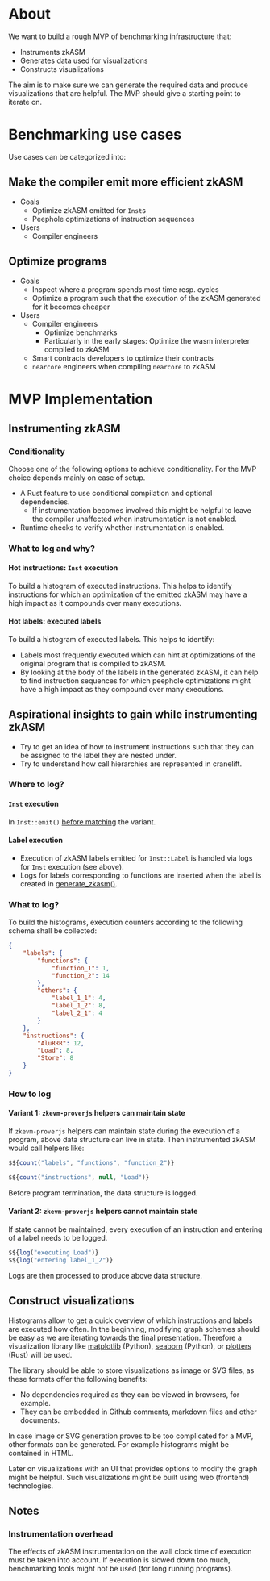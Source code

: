 # About

We want to build a rough MVP of benchmarking infrastructure that:

- Instruments zkASM
- Generates data used for visualizations
- Constructs visualizations

The aim is to make sure we can generate the required data and produce visualizations that are helpful. The MVP should give a starting point to iterate on.

# Benchmarking use cases

Use cases can be categorized into:

## Make the compiler emit more efficient zkASM

- Goals
  - Optimize zkASM emitted for `Inst`s
  - Peephole optimizations of instruction sequences
- Users
  - Compiler engineers

## Optimize programs

- Goals
  - Inspect where a program spends most time resp. cycles
  - Optimize a program such that the execution of the zkASM generated for it becomes cheaper
- Users
  - Compiler engineers
    - Optimize benchmarks
    - Particularly in the early stages: Optimize the wasm interpreter compiled to zkASM
  - Smart contracts developers to optimize their contracts
  - `nearcore` engineers when compiling `nearcore` to zkASM

# MVP Implementation

## Instrumenting zkASM

### Conditionality

Choose one of the following options to achieve conditionality. For the MVP choice depends mainly on ease of setup.

- A Rust feature to use conditional compilation and optional dependencies.
  - If instrumentation becomes involved this might be helpful to leave the compiler unaffected when instrumentation is not enabled.
- Runtime checks to verify whether instrumentation is enabled.

### What to log and why?

#### Hot instructions: `Inst` execution

To build a histogram of executed instructions. This helps to identify instructions for which an optimization of the emitted zkASM may have a high impact as it compounds over many executions.

#### Hot labels: executed labels

To build a histogram of executed labels. This helps to identify:

- Labels most frequently executed which can hint at optimizations of the original program that is compiled to zkASM.
- By looking at the body of the labels in the generated zkASM, it can help to find instruction sequences for which peephole optimizations might have a high impact as they compound over many executions.

## Aspirational insights to gain while instrumenting zkASM

- Try to get an idea of how to instrument instructions such that they can be assigned to the label they are nested under.
- Try to understand how call hierarchies are represented in cranelift.

### Where to log?

#### `Inst` execution

In `Inst::emit()` [before matching](https://github.com/near/wasmtime/blob/9dc141e0181e5c1121cf1daa42d80ce26468757b/cranelift/codegen/src/isa/zkasm/inst/emit.rs#L406) the variant.

#### Label execution

- Execution of zkASM labels emitted for `Inst::Label` is handled via logs for `Inst` execution (see above).
- Logs for labels corresponding to functions are inserted when the label is created in [generate_zkasm\(\)](https://github.com/near/wasmtime/blob/9dc141e0181e5c1121cf1daa42d80ce26468757b/cranelift/filetests/src/test_zkasm.rs#L220).

### What to log?

To build the histograms, execution counters according to the following schema shall be collected:

```json
{
    "labels": {
        "functions": {
            "function_1": 1,
            "function_2": 14
        },
        "others": {
            "label_1_1": 4,
            "label_1_2": 8,
            "label_2_1": 4
        }
    },
    "instructions": {
        "AluRRR": 12,
        "Load": 8,
        "Store": 8
    }
}
```

### How to log

#### Variant 1: `zkevm-proverjs` helpers can maintain state

If `zkevm-proverjs` helpers can maintain state during the execution of a program, above data structure can live in state. Then instrumented zkASM would call helpers like:

```js
$${count("labels", "functions", "function_2")}

$${count("instructions", null, "Load")}
```

Before program termination, the data structure is logged.

#### Variant 2: `zkevm-proverjs` helpers cannot maintain state

If state cannot be maintained, every execution of an instruction and entering of a label needs to be logged.

```js
$${log("executing Load")}
$${log("entering label_1_2")}
```

Logs are then processed to produce above data structure.

## Construct visualizations

Histograms allow to get a quick overview of which instructions and labels are executed how often. In the beginning, modifying graph schemes should be easy as we are iterating towards the final presentation. Therefore a visualization library like [matplotlib](https://matplotlib.org/stable/gallery/statistics/hist.html#histograms) (Python), [seaborn](https://seaborn.pydata.org/examples/faceted_histogram.html) (Python), or [plotters](https://docs.rs/plotters/latest/plotters/#what-types-of-figure-are-supported) (Rust) will be used.

The library should be able to store visualizations as image or SVG files, as these formats offer the following benefits:

- No dependencies required as they can be viewed in browsers, for example.
- They can be embedded in Github comments, markdown files and other documents.

In case image or SVG generation proves to be too complicated for a MVP, other formats can be generated. For example histograms might be contained in HTML.

Later on visualizations with an UI that provides options to modify the graph might be helpful. Such visualizations might be built using web (frontend) technologies.

## Notes

### Instrumentation overhead

The effects of zkASM instrumentation on the wall clock time of execution must be taken into account. If execution is slowed down too much, benchmarking tools might not be used (for long running programs).
